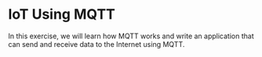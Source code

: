 # IoT Using MQTT

In this exercise, we will learn how MQTT works and write an application that can send and receive data to the Internet using MQTT.
